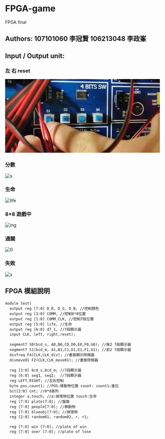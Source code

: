 # FPGA-game
FPGA final

## Authors: 107101060  李冠賢  106213048  李政峯

## Input / Output unit:
### 左 右 reset

![rj](https://github.com/stefantionieren/FPGA-game/blob/main/Screenshot_20210115_150157.jpg)

### 分數

![s](https://github.com/stefantionieren/FPGA-game/blob/main/IMG_20210115_140514.jpg)

### 生命

![life](https://github.com/stefantionieren/FPGA-game/blob/main/IMG_20210115_140519.jpg)

### 8*8 遊戲中

![ing](https://github.com/stefantionieren/FPGA-game/blob/main/IMG_20210115_140509.jpg)

### 通關

![0](https://github.com/stefantionieren/FPGA-game/blob/main/IMG_20210115_141026.jpg)

### 失敗

![x](https://github.com/stefantionieren/FPGA-game/blob/main/IMG_20210115_140536.jpg)

## FPGA 模組說明
```
module test(
  output reg [7:0] D_R, D_G, D_B, //控制顏色
  output reg [3:0] COMM, //控制8*8位置
  output reg [1:0] COMM_CLK, //控制7段位置
  output reg [5:0] life, //生命
  output reg [6:0] d7_1, //7段顯示器
  input CLK, left, right,reset);
  
  segment7 S0(bcd_s, A0,B0,C0,D0,E0,F0,G0); //後2 7段顯示器
  segment7 S1(bcd_m, A1,B1,C1,D1,E1,F1,G1); //前2 7段顯示器
  divfreq F4(CLK,CLK_div); //畫面顯示除頻器
  divmove01 F2(CLK,CLK_move01); //畫面除頻器
  
  reg [3:0] bcd_s,bcd_m; //7段顯示器
  reg [6:0] seg1, seg2;  //7段顯示器
  reg LEFT,RIGHT; //左右控制
  byte pos,count1; //POS:移動物位置 count: count1:進位
  bit[2:0] cnt; //8*8直列
  integer a,touch; //a:掉落物位置 touch:生命
  reg [7:0] plate[7:0]; //盤面
  reg [7:0] people[7:0]; //移動物
  reg [7:0] blueobj[7:0]; //掉落物
  reg [2:0] random01, random02, r, r1;
  
  reg [7:0] win [7:0]; //plate of win
  reg [7:0] over [7:0]; //plate of lose
```
